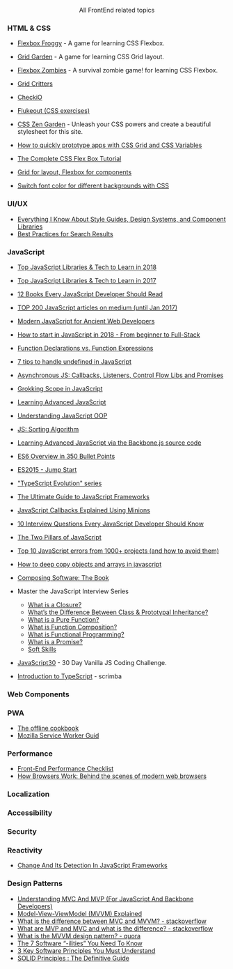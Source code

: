 <p align="center">All FrontEnd related topics</p>

### HTML & CSS

- [Flexbox Froggy](http://flexboxfroggy.com) - A game for learning CSS Flexbox.
- [Grid Garden](http://cssgridgarden.com) - A game for learning CSS Grid layout.
- [Flexbox Zombies](https://geddski.teachable.com/p/flexbox-zombies) - A survival zombie game! for learning CSS Flexbox.
- [Grid Critters](https://geddski.teachable.com/p/gridcritters)
- [CheckiO](https://checkio.org)
- [Flukeout (CSS exercises)](http://flukeout.github.io)
- [CSS Zen Garden](http://www.csszengarden.com) - Unleash your CSS powers and create a beautiful stylesheet for this site.

- [How to quickly prototype apps with CSS Grid and CSS Variables](https://medium.freecodecamp.org/how-to-quickly-prototype-apps-with-css-grid-and-css-variables-8d3d96d68eaa)
- [The Complete CSS Flex Box Tutorial](https://medium.com/@js_tut/the-complete-css-flex-box-tutorial-d17971950bdc)
- [Grid for layout, Flexbox for components](https://ishadeed.com/article/grid-layout-flexbox-components/)
- [Switch font color for different backgrounds with CSS](https://css-tricks.com/switch-font-color-for-different-backgrounds-with-css/)

### UI/UX

- [Everything I Know About Style Guides, Design Systems, and Component Libraries](https://leerob.io/blog/style-guides-component-libraries-design-systems)
- [Best Practices for Search Results](https://uxplanet.org/best-practices-for-search-results-1bbed9d7a311)

### JavaScript

- [Top JavaScript Libraries & Tech to Learn in 2018](https://medium.com/javascript-scene/top-javascript-libraries-tech-to-learn-in-2018-c38028e028e6)
- [Top JavaScript Libraries & Tech to Learn in 2017](https://medium.com/javascript-scene/top-javascript-frameworks-topics-to-learn-in-2017-700a397b711)
- [12 Books Every JavaScript Developer Should Read](https://medium.com/javascript-scene/12-books-every-javascript-developer-should-read-9da76157fb3)
- [TOP 200 JavaScript articles on medium (until Jan 2017)](https://hackernoon.com/top-200-javascript-articles-on-medium-until-jan-2017-a0c6a1bfe094)
- [Modern JavaScript for Ancient Web Developers](https://trackchanges.postlight.com/modern-javascript-for-ancient-web-developers-58e7cae050f9)
- [How to start in JavaScript in 2018 - From beginner to Full-Stack](http://fullstackengine.net/how-to-start-in-javascript-2018/?lipi=urn%3Ali%3Apage%3Ad_flagship3_search_srp_content%3BHpx5tsMPSGGSEN2MkUMU5g%3D%3D)
- [Function Declarations vs. Function Expressions](https://javascriptweblog.wordpress.com/2010/07/06/function-declarations-vs-function-expressions/)
- [7 tips to handle undefined in JavaScript](https://rainsoft.io/7-tips-to-handle-undefined-in-javascript/?utm_source=mybridge&utm_medium=blog&utm_campaign=read_more)
- [Asynchronous JS: Callbacks, Listeners, Control Flow Libs and Promises](http://sporto.github.io/blog/2012/12/09/callbacks-listeners-promises/)
- [Grokking Scope in JavaScript](https://code.tutsplus.com/tutorials/grokking-scope-in-javascript--cms-26259)
- [Learning Advanced JavaScript](https://johnresig.com/apps/learn/)
- [Understanding JavaScript OOP](http://robotlolita.me/2011/10/09/understanding-javascript-oop.html)
- [JS: Sorting Algorithm](http://khan4019.github.io/front-end-Interview-Questions/sort.html)
- [Learning Advanced JavaScript via the Backbone.js source code](http://chrisawren.com/posts/Learning-Advanced-JavaScript-via-the-Backbone-js-source-code)
- [ES6 Overview in 350 Bullet Points](https://ponyfoo.com/articles/es6)
- [ES2015 - Jump Start](https://juristr.com/blog/2015/08/jump-start-es2015/)
- ["TypeScript Evolution" series](https://blog.mariusschulz.com/2016/09/27/typescript-2-0-non-nullable-types)
- [The Ultimate Guide to JavaScript Frameworks](https://javascriptreport.com/the-ultimate-guide-to-javascript-frameworks/)
- [JavaScript Callbacks Explained Using Minions](https://medium.freecodecamp.org/javascript-callbacks-explained-using-minions-da272f4d9bcd)
- [10 Interview Questions Every JavaScript Developer Should Know](https://medium.com/javascript-scene/10-interview-questions-every-javascript-developer-should-know-6fa6bdf5ad95)
- [The Two Pillars of JavaScript](https://medium.com/javascript-scene/the-two-pillars-of-javascript-ee6f3281e7f3)
- [Top 10 JavaScript errors from 1000+ projects (and how to avoid them)](https://codeburst.io/top-10-javascript-errors-from-1000-projects-and-how-to-avoid-them-2956ce008437)
- [How to deep copy objects and arrays in javascript](https://medium.com/javascript-in-plain-english/how-to-deep-copy-objects-and-arrays-in-javascript-7c911359b089)

- [Composing Software: The Book](https://medium.com/javascript-scene/composing-software-the-book-f31c77fc3ddc)

- Master the JavaScript Interview Series
    - [What is a Closure?](https://medium.com/javascript-scene/master-the-javascript-interview-what-is-a-closure-b2f0d2152b36)
    - [What’s the Difference Between Class & Prototypal Inheritance?](https://medium.com/javascript-scene/master-the-javascript-interview-what-s-the-difference-between-class-prototypal-inheritance-e4cd0a7562e9)
    - [What is a Pure Function?](https://medium.com/javascript-scene/master-the-javascript-interview-what-is-a-pure-function-d1c076bec976)
    - [What is Function Composition?](https://medium.com/javascript-scene/master-the-javascript-interview-what-is-function-composition-20dfb109a1a0)
    - [What is Functional Programming?](https://medium.com/javascript-scene/master-the-javascript-interview-what-is-functional-programming-7f218c68b3a0)
    - [What is a Promise?](https://medium.com/javascript-scene/master-the-javascript-interview-what-is-a-promise-27fc71e77261)
    - [Soft Skills](https://medium.com/javascript-scene/master-the-javascript-interview-soft-skills-a8a5fb02c466)


- [JavaScript30](https://javascript30.com/) - 30 Day Vanilla JS Coding Challenge.
- [Introduction to TypeScript](https://scrimba.com/g/gintrototypescript) - scrimba

### Web Components



### PWA

- [The offline cookbook](https://jakearchibald.com/2014/offline-cookbook/)
- [Mozilla Service Worker Guid](https://serviceworke.rs/)

### Performance

- [Front-End Performance Checklist](https://www.smashingmagazine.com/2018/01/front-end-performance-checklist-2018-pdf-pages/)
- [How Browsers Work: Behind the scenes of modern web browsers](https://www.html5rocks.com/en/tutorials/internals/howbrowserswork/)

### Localization



### Accessibility



### Security



### Reactivity

- [Change And Its Detection In JavaScript Frameworks](https://teropa.info/blog/2015/03/02/change-and-its-detection-in-javascript-frameworks.html)

### Design Patterns

- [Understanding MVC And MVP (For JavaScript And Backbone Developers)](https://addyosmani.com/blog/understanding-mvc-and-mvp-for-javascript-and-backbone-developers/)
- [Model-View-ViewModel (MVVM) Explained](https://www.codeproject.com/Articles/100175/Model-View-ViewModel-MVVM-Explained)
- [What is the difference between MVC and MVVM? - stackoverflow](https://stackoverflow.com/questions/667781/what-is-the-difference-between-mvc-and-mvvm)
- [What are MVP and MVC and what is the difference? - stackoverflow](https://stackoverflow.com/questions/2056/what-are-mvp-and-mvc-and-what-is-the-difference)
- [What is the MVVM design pattern? - quora](https://www.quora.com/What-is-the-MVVM-design-pattern)
- [The 7 Software “-ilities” You Need To Know](http://codesqueeze.com/the-7-software-ilities-you-need-to-know/)
- [3 Key Software Principles You Must Understand](https://code.tutsplus.com/tutorials/3-key-software-principles-you-must-understand--net-25161)
- [SOLID Principles : The Definitive Guide](https://android.jlelse.eu/solid-principles-the-definitive-guide-75e30a284dea)


